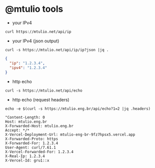 # @mtulio tools

- your IPv4

``` shell
curl https://mtulio.net/api/ip
```

- your IPv4 (json output)

``` shell
curl -s https://mtulio.net/api/ip/ip?json |jq .
```

``` json
{
  "ip": "1.2.3.4",
  "ipv4": "1.2.3.4"
}

```

- http echo

``` shell
curl -s https://mtulio.net/api/echo
```
- http echo (request headers)

``` shell
echo -e $(curl -s https://mtulio.eng.br/api/echo?1=2 |jq .headers)
```

```
"Content-Length: 0
Host: mtulio.eng.br
X-Forwarded-Host: mtulio.eng.br
Accept: */*
X-Vercel-Deployment-Url: mtulio-eng-br-9fz7hpsx5.vercel.app
X-Forwarded-Proto: https
X-Forwarded-For: 1.2.3.4
User-Agent: curl/7.61.1
X-Vercel-Forwarded-For: 1.2.3.4
X-Real-Ip: 1.2.3.4
X-Vercel-Id: gru1::x
```

<!--
- ping-go

```bash
curl https://mtulio.eng.br/api/ping-go
```

- ping-js

```bash
curl https://mtulio.eng.br/api/ping-js
```

- ping-go

```bash
curl https://mtulio.eng.br/api/ping-py
```

- py-async

```bash
curl https://mtulio.eng.br/api/py-async
```

-->

